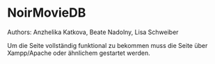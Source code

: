 # NoirMovieDB

Authors: Anzhelika Katkova, Beate Nadolny, Lisa Schweiber

Um die Seite vollständig funktional zu bekommen muss die Seite über Xampp/Apache oder ähnlichem gestartet werden.
